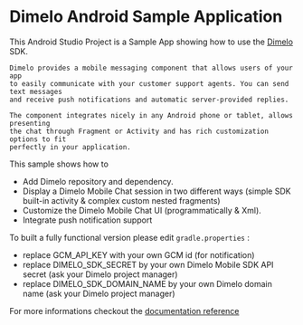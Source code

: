 Dimelo Android Sample Application
==========

This Android Studio Project is a Sample App showing how to use the [Dimelo](http://www.dimelo.com) SDK.

	Dimelo provides a mobile messaging component that allows users of your app
	to easily communicate with your customer support agents. You can send text messages 
	and receive push notifications and automatic server-provided replies.

	The component integrates nicely in any Android phone or tablet, allows presenting
	the chat through Fragment or Activity and has rich customization options to fit
	perfectly in your application.

This sample shows how to
- Add Dimelo repository and dependency.
- Display a Dimelo Mobile Chat session in two different ways (simple SDK built-in activity & complex custom nested fragments)
- Customize the Dimelo Mobile Chat UI (programmatically & Xml).
- Integrate push notification support

To built a fully functional version please edit `gradle.properties` :
 - replace GCM_API_KEY with your own GCM id (for notification)
 - replace DIMELO_SDK_SECRET by your own Dimelo Mobile SDK API secret (ask your
   Dimelo project manager)
- replace DIMELO_SDK_DOMAIN_NAME by your own Dimelo domain name (ask your
   Dimelo project manager)

For more informations checkout the
[documentation reference](http://mobile-messaging.dimelo.com)
